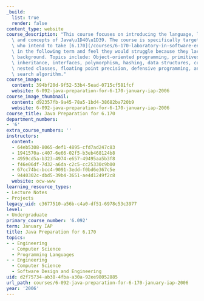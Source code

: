 ```yaml
---
_build:
  list: true
  render: false
content_type: website
course_description: "This course focuses on introducing the language, libraries, tools\
  \ and concepts of Java\u1D40\u1D39. The course is specifically targeted at students\
  \ who intend to take [6.170](/courses/6-170-laboratory-in-software-engineering-fall-2005)\
  \ in the following term and feel they would struggle because they lack the necessary\
  \ background. Topics include: Object-oriented programming, primitives, arrays, objects,\
  \ inheritance, interfaces, polymorphism, hashing, data structures, collections,\
  \ nested classes, floating point precision, defensive programming, and depth-first\
  \ search algorithm."
course_image:
  content: 394bf20d-9f52-53b4-5ead-0715cf581fcf
  website: 6-092-java-preparation-for-6-170-january-iap-2006
course_image_thumbnail:
  content: d92357fb-9a45-78a5-1bd4-38682ba720b9
  website: 6-092-java-preparation-for-6-170-january-iap-2006
course_title: Java Preparation for 6.170
department_numbers:
- '6'
extra_course_numbers: ''
instructors:
  content:
  - 64eb5308-8065-def1-4895-cfd7ad247c83
  - 1941570a-c407-6e66-02f5-b3eb468124b8
  - 4959cd5a-b323-4974-e657-49495aa5b3f8
  - f46e06df-7d32-a6da-c2c5-cc25330c9b00
  - 67cc74bc-bcc4-9091-3edd-f0bd6e367c5e
  - 9440302c-dbd5-39b4-3651-ae4d1249f2c8
  website: ocw-www
learning_resource_types:
- Lecture Notes
- Projects
legacy_uid: c3677510-a56b-c4a0-df51-6978c53c3977
level:
- Undergraduate
primary_course_number: '6.092'
term: January IAP
title: Java Preparation for 6.170
topics:
- - Engineering
  - Computer Science
  - Programming Languages
- - Engineering
  - Computer Science
  - Software Design and Engineering
uid: d2f75734-ab38-4fba-a30a-92ee98052885
url_path: courses/6-092-java-preparation-for-6-170-january-iap-2006
year: '2006'
---
```

